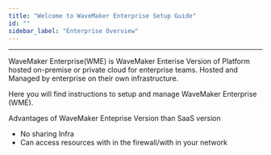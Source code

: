 ```yaml
---
title: "Welcome to WaveMaker Enterprise Setup Guide"
id: ""
sidebar_label: "Enterprise Overview"
---
```

---

WaveMaker Enterprise(WME) is WaveMaker Enterise Version of Platform hosted on-premise or private cloud for enterprise teams. 
Hosted and Managed by enterprise on their own infrastructure. 

Here you will find instructions to setup and manage WaveMaker Enterprise (WME).

Advantages of WaveMaker Enteprise Version than SaaS version
- No sharing Infra
- Can access resources with in the firewall/with in your network
